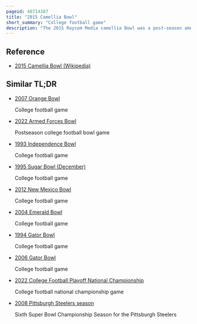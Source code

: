 ```yaml
---
pageid: 48714387
title: "2015 Camellia Bowl"
short_summary: "College football game"
description: "The 2015 Raycom Media camellia Bowl was a post-season american College Football Bowl Game between the ohio Bobcats of the mid-american Conference and the appalachian State Mountaineers of the Sun belt Conference. Played on December 19 2015 at the Cramton Bowl in Montgomery Alabama it was the second Edition of the Bowl Game and the final Matchup of the 2015 ncaa Division i-football Bowl Subdivision Football Season for both Teams."
---
```


## Reference

- [2015 Camellia Bowl (Wikipedia)](https://en.wikipedia.org/?curid=48714387)

## Similar TL;DR

- [2007 Orange Bowl](/tldr/en/2007-orange-bowl)

  College football game

- [2022 Armed Forces Bowl](/tldr/en/2022-armed-forces-bowl)

  Postseason college football bowl game

- [1993 Independence Bowl](/tldr/en/1993-independence-bowl)

  College football game

- [1995 Sugar Bowl (December)](/tldr/en/1995-sugar-bowl-december)

  College football game

- [2012 New Mexico Bowl](/tldr/en/2012-new-mexico-bowl)

  College football game

- [2004 Emerald Bowl](/tldr/en/2004-emerald-bowl)

  College football game

- [1994 Gator Bowl](/tldr/en/1994-gator-bowl)

  College football game

- [2006 Gator Bowl](/tldr/en/2006-gator-bowl)

  College football game

- [2022 College Football Playoff National Championship](/tldr/en/2022-college-football-playoff-national-championship)

  College football national championship game

- [2008 Pittsburgh Steelers season](/tldr/en/2008-pittsburgh-steelers-season)

  Sixth Super Bowl Championship Season for the Pittsburgh Steelers
